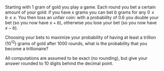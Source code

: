 Starting with 1 gram of gold you play a game. Each round you bet a certain amount of your gold: if you have $x$ grams you can bet $b$ grams for any $0 \le b \le x$. You then toss an unfair coin: with a probability of $0.6$ you double your bet (so you now have $x+b$), otherwise you lose your bet (so you now have $x-b$).


Choosing your bets to maximize your probability of having at least a trillion $(10^{12})$ grams of gold after $1000$ rounds, what is the probability that you become a trillionaire?


All computations are assumed to be exact (no rounding), but give your answer rounded to 10 digits behind the decimal point.